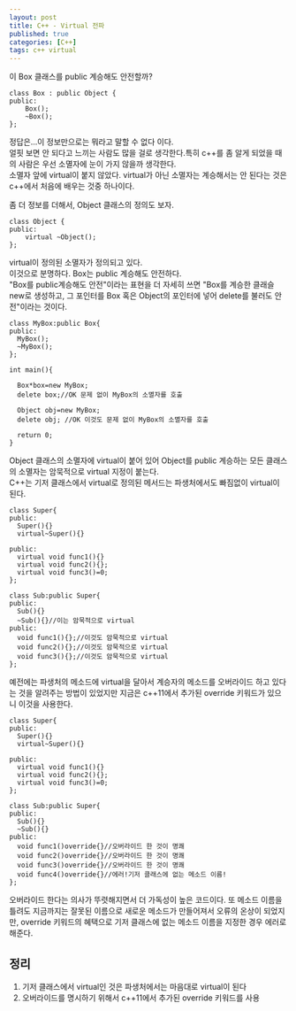 ```yaml
---
layout: post
title: C++ - Virtual 전파
published: true
categories: [C++]
tags: c++ virtual
---
```

이 Box 클래스를 public 계승해도 안전할까?  
```
class Box : public Object {
public:
    Box();
    ~Box();
};
```
  
정답은...이 정보만으로는 뭐라고 말할 수 없다 이다.  
얼핏 보면 안 되다고 느끼는 사람도 많을 걸로 생각한다.특히 c++를 좀 알게 되었을 때의 사람은 우선 소멸자에 눈이 가지 않을까 생각한다.  
소멸자 앞에 virtual이 붙지 않았다. virtual가 아닌 소멸자는 계승해서는 안 된다는 것은 c++에서 처음에 배우는 것중 하나이다.  
 
좀 더 정보를 더해서, Object 클래스의 정의도 보자.  
```
class Object {
public:
    virtual ~Object();
};
```  
  
virtual이 정의된 소멸자가 정의되고 있다.  
이것으로 분명하다. Box는 public 계승해도 안전하다.  
"Box를 public계승해도 안전"이라는 표현을 더 자세히 쓰면 "Box를 계승한 클래슬 new로 생성하고, 그 포인터를 Box 혹은 Object의 포인터에 넣어 delete를 불러도 안전"이라는 것이다.  
```
class MyBox:public Box{
public:
  MyBox();
  ~MyBox();
};
 
int main(){
   
  Box*box=new MyBox;
  delete box;//OK 문제 없이 MyBox의 소멸자를 호출
 
  Object obj=new MyBox;
  delete obj; //OK 이것도 문제 없이 MyBox의 소멸자를 호출
 
  return 0;
}
```
  
   
Object 클래스의 소멸자에 virtual이 붙어 있어 Object를 public 계승하는 모든 클래스의 소멸자는 암묵적으로 virtual 지정이 붙는다.  
C++는 기저 클래스에서 virtual로 정의된 메서드는 파생처에서도 빠짐없이 virtual이 된다.  
```
class Super{
public:
  Super(){}
  virtual~Super(){}
 
public:
  virtual void func1(){}
  virtual void func2(){};
  virtual void func3()=0;
};
 
class Sub:public Super{
public:
  Sub(){}
  ~Sub(){}//이는 암묵적으로 virtual
public:
  void func1(){};//이것도 암묵적으로 virtual
  void func2(){};//이것도 암묵적으로 virtual
  void func3(){};//이것도 암묵적으로 virtual
};
```  
  
예전에는 파생처의 메소드에 virtual을 달아서 계승자의 메소드를 오버라이드 하고 있다는 것을 알려주는 방법이 있었지만 지금은 c++11에서 추가된 override 키워드가 있으니 이것을 사용한다.  
```
class Super{
public:
  Super(){}
  virtual~Super(){}
 
public:
  virtual void func1(){}
  virtual void func2(){};
  virtual void func3()=0;
};
 
class Sub:public Super{
public:
  Sub(){}
  ~Sub(){}
public:
  void func1()override{}//오버라이드 한 것이 명쾌
  void func2()override{}//오버라이드 한 것이 명쾌
  void func3()override{}//오버라이드 한 것이 명쾌
  void func4()override{}//에러!기저 클래스에 없는 메소드 이름!
};
```
  
오버라이드 한다는 의사가 뚜렷해지면서 더 가독성이 높은 코드이다. 또 메소드 이름을 틀려도 지금까지는 잘못된 이름으로 새로운 메소드가 만들어져서 오류의 온상이 되었지만, override 키워드의 혜택으로 기저 클래스에 없는 메소드 이름을 지정한 경우 에러로 해준다.  
  
  
## 정리
1. 기저 클래스에서 virtual인 것은 파생처에서는 마음대로 virtual이 된다  
2. 오버라이드를 명시하기 위해서 c++11에서 추가된 override 키워드를 사용  
  